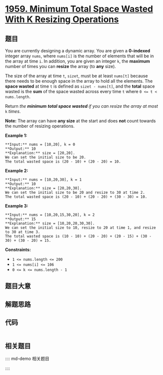 # [1959. Minimum Total Space Wasted With K Resizing Operations](https://leetcode.com/problems/minimum-total-space-wasted-with-k-resizing-operations)

## 题目

You are currently designing a dynamic array. You are given a **0-indexed**
integer array `nums`, where `nums[i]` is the number of elements that will be
in the array at time `i`. In addition, you are given an integer `k`, the
**maximum** number of times you can **resize** the array (to **any** size).

The size of the array at time `t`, `sizet`, must be at least `nums[t]` because
there needs to be enough space in the array to hold all the elements. The
**space wasted** at time `t` is defined as `sizet - nums[t]`, and the
**total** space wasted is the **sum** of the space wasted across every time
`t` where `0 <= t < nums.length`.

Return _the **minimum** **total space wasted** if you can resize the array at
most_ `k` _times_.

**Note:** The array can have **any size** at the start and does **not** count
towards the number of resizing operations.



**Example 1:**

    
    
    **Input:** nums = [10,20], k = 0
    **Output:** 10
    **Explanation:** size = [20,20].
    We can set the initial size to be 20.
    The total wasted space is (20 - 10) + (20 - 20) = 10.
    

**Example 2:**

    
    
    **Input:** nums = [10,20,30], k = 1
    **Output:** 10
    **Explanation:** size = [20,20,30].
    We can set the initial size to be 20 and resize to 30 at time 2. 
    The total wasted space is (20 - 10) + (20 - 20) + (30 - 30) = 10.
    

**Example 3:**

    
    
    **Input:** nums = [10,20,15,30,20], k = 2
    **Output:** 15
    **Explanation:** size = [10,20,20,30,30].
    We can set the initial size to 10, resize to 20 at time 1, and resize to 30 at time 3.
    The total wasted space is (10 - 10) + (20 - 20) + (20 - 15) + (30 - 30) + (30 - 20) = 15.
    



**Constraints:**

  * `1 <= nums.length <= 200`
  * `1 <= nums[i] <= 106`
  * `0 <= k <= nums.length - 1`


## 题目大意

## 解题思路

## 代码

```javascript

```

## 相关题目

:::: md-demo 相关题目

::::
